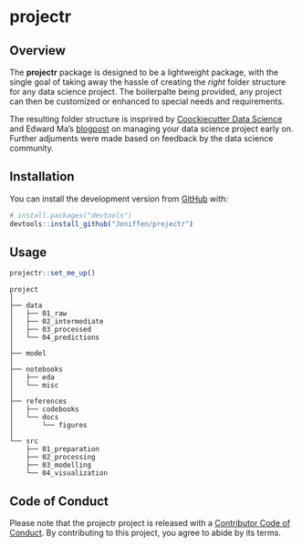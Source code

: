 
<!-- README.md is generated from README.Rmd. Please edit that file -->

# projectr

<!-- badges: start -->

<!-- badges: end -->

## Overview

The **projectr** package is designed to be a lightweight package, with
the single goal of taking away the hassle of creating the *right* folder
structure for any data science project. The boilerpalte being provided,
any project can then be customized or enhanced to special needs and
requirements.

The resulting folder structure is insprired by [Coockiecutter Data
Science](https://tinyurl.com/y89ay63o) and Edward Ma’s
[blogpost](https://tinyurl.com/ybghtonj) on managing your data science
project early on. Further adjuments were made based on feedback by the
data science community.

## Installation

You can install the development version from
[GitHub](https://github.com/) with:

``` r
# install.packages("devtools")
devtools::install_github("Jeniffen/projectr")
```

## Usage

``` r
projectr::set_me_up()
```

    project
    │
    ├── data
    │   ├── 01_raw
    │   ├── 02_intermediate
    │   ├── 03_processed
    │   └── 04_predictions 
    │   
    ├── model
    │
    ├── notebooks
    │   ├── eda
    │   └── misc
    │
    ├── references
    │   ├── codebooks
    │   └── docs
    │       └── figures
    │
    └── src
        ├── 01_preparation
        ├── 02_processing
        ├── 03_modelling
        └── 04_visualization

## Code of Conduct

Please note that the projectr project is released with a [Contributor Code of Conduct](#). 
By contributing to this project, you agree to abide by its terms.
